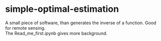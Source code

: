 # simple-optimal-estimation
A small piece of software, than generates the inverse of a function. Good for remote sensing.  
The Read_me_first.ipynb gives more background.
